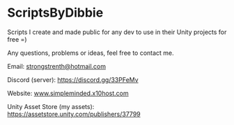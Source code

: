 # ScriptsByDibbie
Scripts I create and made public for any dev to use in their Unity projects for free =)

Any questions, problems or ideas, feel free to contact me.

Email: strongstrenth@hotmail.com

Discord (server): https://discord.gg/33PFeMv

Website: www.simpleminded.x10host.com

Unity Asset Store (my assets): https://assetstore.unity.com/publishers/37799
